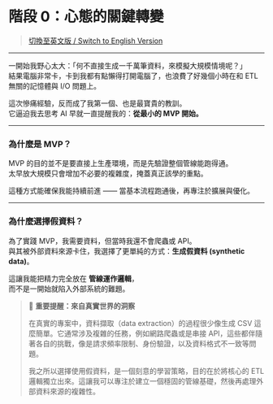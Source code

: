 # 階段 0：心態的關鍵轉變
> [切換至英文版 / Switch to English Version](../en/stage0_mindset.md)
---

一開始我野心太大：「何不直接生成一千萬筆資料，來模擬大規模情境呢？」  
結果電腦非常卡，卡到我都有點懶得打開電腦了，也浪費了好幾個小時在和 ETL 無關的記憶體與 I/O 問題上。  

這次慘痛經驗，反而成了我第一個、也是最寶貴的教訓。  
它逼迫我去思考 AI 早就一直提醒我的：**從最小的 MVP 開始。**

---

### 為什麼是 MVP？
MVP 的目的並不是要直接上生產環境，而是先驗證整個管線能跑得通。  
太早放大規模只會增加不必要的複雜度，掩蓋真正該學的重點。  

這種方式能確保我能持續前進 —— 當基本流程跑通後，再專注於擴展與優化。  

---

### 為什麼選擇假資料？
為了實踐 MVP，我需要資料，但當時我還不會爬蟲或 API。  
與其被外部資料來源卡住，我選擇了更單純的方式：**生成假資料 (synthetic data)**。  

這讓我能把精力完全放在 **管線運作邏輯**，  
而不是一開始就陷入外部系統的難題。

 > 📌 **重要提醒：來自真實世界的洞察**
 >
 > 在真實的專案中，資料擷取（data extraction）的過程很少像生成 CSV 這麼簡單。它通常涉及複雜的任務，例如網路爬蟲或是串接 API，這些都伴隨著各自的挑戰，像是請求頻率限制、身份驗證，以及資料格式不一致等問題。
 >
 > 我之所以選擇使用假資料，是一個刻意的學習策略，目的在於將核心的 ETL 邏輯獨立出來。這讓我可以專注於建立一個穩固的管線基礎，然後再處理外部資料來源的複雜性。

